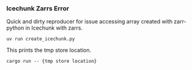 ### Icechunk Zarrs Error
Quick and dirty reproducer for issue accessing array created with zarr-python in
Icechunk with zarrs.


```
uv run create_icechunk.py
```

This prints the tmp store location.

```
cargo run -- {tmp store location}
```



